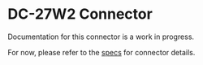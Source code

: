 # DC-27W2 Connector
Documentation for this connector is a work in progress.

For now, please refer to the [specs](specs.yaml) for connector details.
